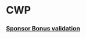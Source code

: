 # CWP

### [Sponsor Bonus validation](https://github.com/RobertBarrow/cwp/blob/master/python/sb.py)
